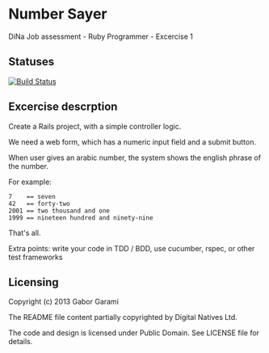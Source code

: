 Number Sayer
============

DiNa Job assessment - Ruby Programmer - Excercise 1

Statuses
--------
[![Build
Status](https://travis-ci.org/hron84/numbersayer.png?branch=master)](https://travis-ci.org/hron84/numbersayer)


Excercise descrption
--------------------

Create a Rails project, with a simple controller logic.

We need a web form, which has a numeric input field and a submit button.

When user gives an arabic number, the system shows the english phrase of the number.

For example:

    7    == seven
    42   == forty-two
    2001 == two thousand and one
    1999 == nineteen hundred and ninety-nine

That's all.

Extra points: write your code in TDD / BDD, use cucumber, rspec, or other test 
frameworks

Licensing
---------

Copyright (c) 2013 Gabor Garami

The README file content partially copyrighted by Digital Natives Ltd.

The code and design is licensed under Public Domain. See LICENSE file for details.
